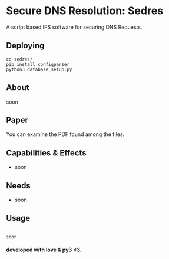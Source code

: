 # Secure DNS Resolution: Sedres
A script based IPS software for securing DNS Requests.

## Deploying

```
cd sedres/
pip install configparser
python3 database_setup.py
```


## About

soon


## Paper

You can examine the PDF found among the files.


## Capabilities & Effects

- soon


## Needs

- soon


## Usage
```

soon

```

#### developed with love & py3 <3.

